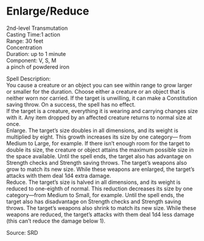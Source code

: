 # Enlarge/Reduce
2nd-level Transmutation<br>
Casting Time:1 action<br>
Range: 30 feet<br>
Concentration<br>
Duration: up to 1 minute<br>
Component: V, S, M<br>
a pinch of powdered iron

Spell Description:<br>
You cause a creature or an object you can see within range to grow larger or smaller for the duration. Choose either a creature or an object that is neither worn nor carried. If the target is unwilling, it can make a Constitution saving throw. On a success, the spell has no effect.<br>If the target is a creature, everything it is wearing and carrying changes size with it. Any item dropped by an affected creature returns to normal size at once.<br>Enlarge. The target’s size doubles in all dimensions, and its weight is multiplied by eight. This growth increases its size by one category— from Medium to Large, for example. If there isn’t enough room for the target to double its size, the creature or object attains the maximum possible size in the space available. Until the spell ends, the target also has advantage on Strength checks and Strength saving throws. The target’s weapons also grow to match its new size. While these weapons are enlarged, the target’s attacks with them deal 1d4 extra damage.<br>Reduce. The target’s size is halved in all dimensions, and its weight is reduced to one-eighth of normal. This reduction decreases its size by one category—from Medium to Small, for example. Until the spell ends, the target also has disadvantage on Strength checks and Strength saving throws. The target’s weapons also shrink to match its new size. While these weapons are reduced, the target’s attacks with them deal 1d4 less damage (this can’t reduce the damage below 1).

Source: SRD